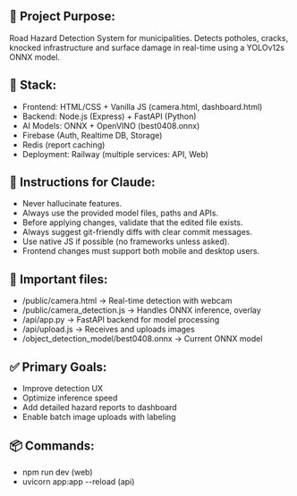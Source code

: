 ## 🎯 Project Purpose:
Road Hazard Detection System for municipalities. Detects potholes, cracks, knocked infrastructure and surface damage in real-time using a YOLOv12s ONNX model.

## 🧱 Stack:
- Frontend: HTML/CSS + Vanilla JS (camera.html, dashboard.html)
- Backend: Node.js (Express) + FastAPI (Python)
- AI Models: ONNX + OpenVINO (best0408.onnx)
- Firebase (Auth, Realtime DB, Storage)
- Redis (report caching)
- Deployment: Railway (multiple services: API, Web)

## 🔧 Instructions for Claude:
- Never hallucinate features.
- Always use the provided model files, paths and APIs.
- Before applying changes, validate that the edited file exists.
- Always suggest git-friendly diffs with clear commit messages.
- Use native JS if possible (no frameworks unless asked).
- Frontend changes must support both mobile and desktop users.

## 🧠 Important files:
- /public/camera.html → Real-time detection with webcam
- /public/camera_detection.js → Handles ONNX inference, overlay
- /api/app.py → FastAPI backend for model processing
- /api/upload.js → Receives and uploads images
- /object_detection_model/best0408.onnx → Current ONNX model

## ✅ Primary Goals:
- Improve detection UX
- Optimize inference speed
- Add detailed hazard reports to dashboard
- Enable batch image uploads with labeling

## 📦 Commands:
- npm run dev (web)
- uvicorn app:app --reload (api)
